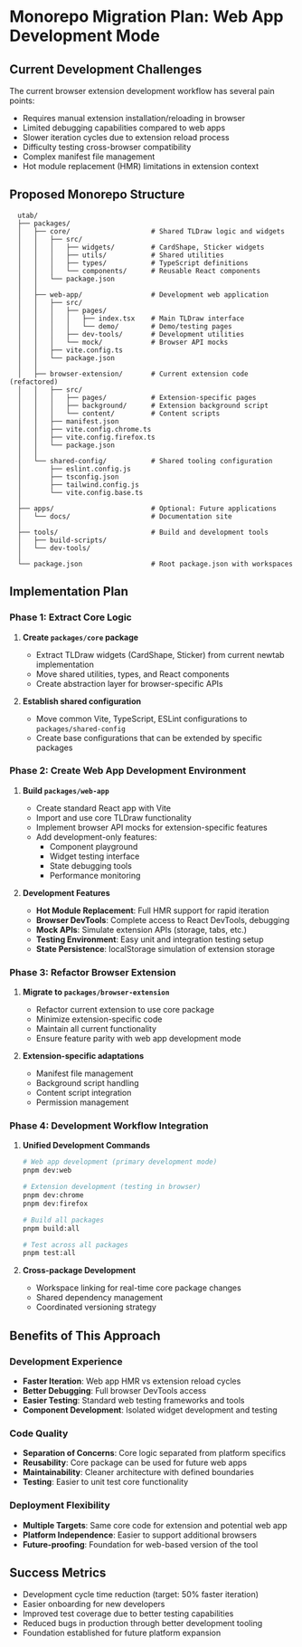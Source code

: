 # Monorepo Migration Plan: Web App Development Mode

## Current Development Challenges

The current browser extension development workflow has several pain points:
- Requires manual extension installation/reloading in browser
- Limited debugging capabilities compared to web apps
- Slower iteration cycles due to extension reload process
- Difficulty testing cross-browser compatibility
- Complex manifest file management
- Hot module replacement (HMR) limitations in extension context

## Proposed Monorepo Structure

```
  utab/
  ├── packages/
  │   ├── core/                    # Shared TLDraw logic and widgets
  │   │   ├── src/
  │   │   │   ├── widgets/         # CardShape, Sticker widgets
  │   │   │   ├── utils/           # Shared utilities
  │   │   │   ├── types/           # TypeScript definitions
  │   │   │   └── components/      # Reusable React components
  │   │   └── package.json
  │   │
  │   ├── web-app/                 # Development web application
  │   │   ├── src/
  │   │   │   ├── pages/
  │   │   │   │   ├── index.tsx    # Main TLDraw interface
  │   │   │   │   └── demo/        # Demo/testing pages
  │   │   │   ├── dev-tools/       # Development utilities
  │   │   │   └── mock/            # Browser API mocks
  │   │   ├── vite.config.ts
  │   │   └── package.json
  │   │
  │   ├── browser-extension/       # Current extension code (refactored)
  │   │   ├── src/
  │   │   │   ├── pages/           # Extension-specific pages
  │   │   │   ├── background/      # Extension background script
  │   │   │   └── content/         # Content scripts
  │   │   ├── manifest.json
  │   │   ├── vite.config.chrome.ts
  │   │   ├── vite.config.firefox.ts
  │   │   └── package.json
  │   │
  │   └── shared-config/           # Shared tooling configuration
  │       ├── eslint.config.js
  │       ├── tsconfig.json
  │       ├── tailwind.config.js
  │       └── vite.config.base.ts
  │
  ├── apps/                        # Optional: Future applications
  │   └── docs/                    # Documentation site
  │
  ├── tools/                       # Build and development tools
  │   ├── build-scripts/
  │   └── dev-tools/
  │
  └── package.json                 # Root package.json with workspaces
```

## Implementation Plan

### Phase 1: Extract Core Logic
1. **Create `packages/core` package**
   - Extract TLDraw widgets (CardShape, Sticker) from current newtab implementation
   - Move shared utilities, types, and React components
   - Create abstraction layer for browser-specific APIs

2. **Establish shared configuration**
   - Move common Vite, TypeScript, ESLint configurations to `packages/shared-config`
   - Create base configurations that can be extended by specific packages

### Phase 2: Create Web App Development Environment
1. **Build `packages/web-app`**
   - Create standard React app with Vite
   - Import and use core TLDraw functionality
   - Implement browser API mocks for extension-specific features
   - Add development-only features:
     - Component playground
     - Widget testing interface
     - State debugging tools
     - Performance monitoring

2. **Development Features**
   - **Hot Module Replacement**: Full HMR support for rapid iteration
   - **Browser DevTools**: Complete access to React DevTools, debugging
   - **Mock APIs**: Simulate extension APIs (storage, tabs, etc.)
   - **Testing Environment**: Easy unit and integration testing setup
   - **State Persistence**: localStorage simulation of extension storage

### Phase 3: Refactor Browser Extension
1. **Migrate to `packages/browser-extension`**
   - Refactor current extension to use core package
   - Minimize extension-specific code
   - Maintain all current functionality
   - Ensure feature parity with web app development mode

2. **Extension-specific adaptations**
   - Manifest file management
   - Background script handling
   - Content script integration
   - Permission management

### Phase 4: Development Workflow Integration
1. **Unified Development Commands**
   ```bash
   # Web app development (primary development mode)
   pnpm dev:web
   
   # Extension development (testing in browser)
   pnpm dev:chrome
   pnpm dev:firefox
   
   # Build all packages
   pnpm build:all
   
   # Test across all packages
   pnpm test:all
   ```

2. **Cross-package Development**
   - Workspace linking for real-time core package changes
   - Shared dependency management
   - Coordinated versioning strategy

## Benefits of This Approach

### Development Experience
- **Faster Iteration**: Web app HMR vs extension reload cycles
- **Better Debugging**: Full browser DevTools access
- **Easier Testing**: Standard web testing frameworks and tools
- **Component Development**: Isolated widget development and testing

### Code Quality
- **Separation of Concerns**: Core logic separated from platform specifics
- **Reusability**: Core package can be used for future web apps
- **Maintainability**: Cleaner architecture with defined boundaries
- **Testing**: Easier to unit test core functionality

### Deployment Flexibility
- **Multiple Targets**: Same core code for extension and potential web app
- **Platform Independence**: Easier to support additional browsers
- **Future-proofing**: Foundation for web-based version of the tool

## Success Metrics

- Development cycle time reduction (target: 50% faster iteration)
- Easier onboarding for new developers
- Improved test coverage due to better testing capabilities
- Reduced bugs in production through better development tooling
- Foundation established for future platform expansion